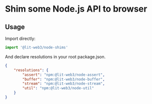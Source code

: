 # Shim some Node.js API to browser

## Usage

Import directly:

```javascript
import '@lit-web3/node-shims'
```

And declare resolutions in your root package.json.

```json
{
	"resolutions": {
		"assert": "npm:@lit-web3/node-assert",
		"buffer": "npm:@lit-web3/node-buffer",
		"stream": "npm:@lit-web3/node-stream",
		"util": "npm:@lit-web3/node-util"
	}
}
```
